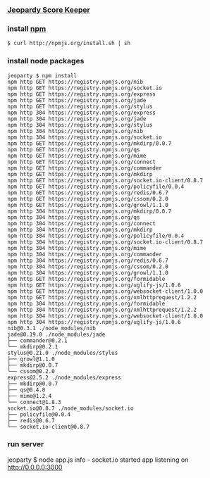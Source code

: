 ### [Jeopardy Score Keeper](http://jeoparty.nodejitsu.com/)

### install [npm](http://npmjs.org/)

    $ curl http://npmjs.org/install.sh | sh

### install node packages

    jeoparty $ npm install
    npm http GET https://registry.npmjs.org/nib
    npm http GET https://registry.npmjs.org/socket.io
    npm http GET https://registry.npmjs.org/express
    npm http GET https://registry.npmjs.org/jade
    npm http GET https://registry.npmjs.org/stylus
    npm http 304 https://registry.npmjs.org/express
    npm http 304 https://registry.npmjs.org/jade
    npm http 304 https://registry.npmjs.org/stylus
    npm http 304 https://registry.npmjs.org/nib
    npm http 304 https://registry.npmjs.org/socket.io
    npm http GET https://registry.npmjs.org/mkdirp/0.0.7
    npm http GET https://registry.npmjs.org/qs
    npm http GET https://registry.npmjs.org/mime
    npm http GET https://registry.npmjs.org/connect
    npm http GET https://registry.npmjs.org/commander
    npm http GET https://registry.npmjs.org/mkdirp
    npm http GET https://registry.npmjs.org/socket.io-client/0.8.7
    npm http GET https://registry.npmjs.org/policyfile/0.0.4
    npm http GET https://registry.npmjs.org/redis/0.6.7
    npm http GET https://registry.npmjs.org/cssom/0.2.0
    npm http GET https://registry.npmjs.org/growl/1.1.0
    npm http 304 https://registry.npmjs.org/mkdirp/0.0.7
    npm http 304 https://registry.npmjs.org/qs
    npm http 304 https://registry.npmjs.org/connect
    npm http 304 https://registry.npmjs.org/mkdirp
    npm http 304 https://registry.npmjs.org/policyfile/0.0.4
    npm http 304 https://registry.npmjs.org/socket.io-client/0.8.7
    npm http 304 https://registry.npmjs.org/mime
    npm http 304 https://registry.npmjs.org/commander
    npm http 304 https://registry.npmjs.org/redis/0.6.7
    npm http 304 https://registry.npmjs.org/cssom/0.2.0
    npm http 304 https://registry.npmjs.org/growl/1.1.0
    npm http GET https://registry.npmjs.org/formidable
    npm http GET https://registry.npmjs.org/uglify-js/1.0.6
    npm http GET https://registry.npmjs.org/websocket-client/1.0.0
    npm http GET https://registry.npmjs.org/xmlhttprequest/1.2.2
    npm http 304 https://registry.npmjs.org/formidable
    npm http 304 https://registry.npmjs.org/xmlhttprequest/1.2.2
    npm http 304 https://registry.npmjs.org/websocket-client/1.0.0
    npm http 304 https://registry.npmjs.org/uglify-js/1.0.6
    nib@0.3.1 ./node_modules/nib 
    jade@0.19.0 ./node_modules/jade 
    ├── commander@0.2.1
    └── mkdirp@0.2.1
    stylus@0.21.0 ./node_modules/stylus 
    ├── growl@1.1.0
    ├── mkdirp@0.0.7
    └── cssom@0.2.0
    express@2.5.2 ./node_modules/express 
    ├── mkdirp@0.0.7
    ├── qs@0.4.0
    ├── mime@1.2.4
    └── connect@1.8.3
    socket.io@0.8.7 ./node_modules/socket.io 
    ├── policyfile@0.0.4
    ├── redis@0.6.7
    └── socket.io-client@0.8.7

### run server

jeoparty $ node app.js 
   info  - socket.io started
   app listening on http://0.0.0.0:3000
